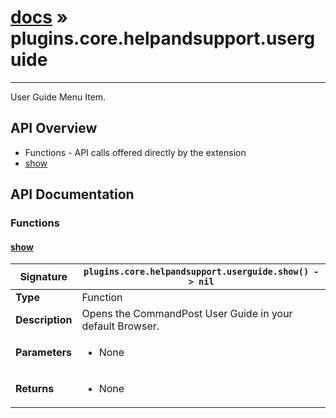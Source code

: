 # [docs](index.md) » plugins.core.helpandsupport.userguide
---

User Guide Menu Item.

## API Overview
* Functions - API calls offered directly by the extension
 * [show](#show)

## API Documentation

### Functions

#### [show](#show)
| <span style="text-align: left;">**Signature**</span> | <span style="text-align: left;">`plugins.core.helpandsupport.userguide.show() -> nil` </span>                                                |
| -----------------------------------------------------|---------------------------------------------------------------------------------------------------------|
| **Type**                                             | Function                                                                                         |
| **Description**                                      | Opens the CommandPost User Guide in your default Browser.                                                                                         |
| **Parameters**                                       | <ul><li>None</li></ul> |
| **Returns**                                          | <ul><li>None</li></ul>          |

